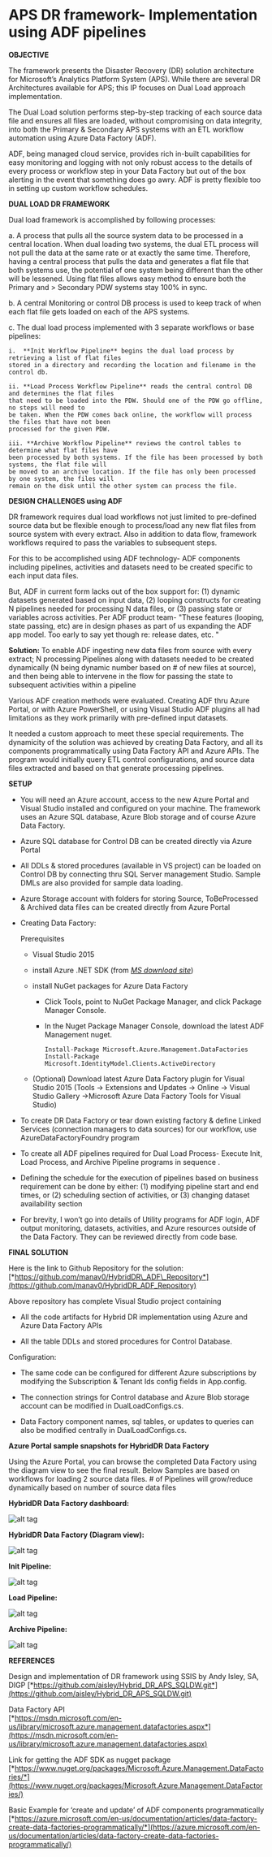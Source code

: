 APS DR framework- Implementation using ADF pipelines
====================================================

**OBJECTIVE**

The framework presents the Disaster Recovery (DR) solution architecture
for Microsoft’s Analytics Platform System (APS). While there are several
DR Architectures available for APS; this IP focuses on Dual Load
approach implementation.    

The Dual Load solution performs step-by-step tracking of each source data file and ensures all files are loaded, without compromising on data integrity, into both the Primary & Secondary APS systems with an ETL workflow automation using Azure Data Factory (ADF). 

ADF, being managed cloud service, provides rich in-built capabilities for easy monitoring and logging with not only robust access to the details of every process or workflow step in your Data Factory but out of the box alerting in the event that something does go awry. ADF is pretty flexible too in setting up custom workflow schedules.



**DUAL LOAD DR FRAMEWORK**

Dual load framework is accomplished by following processes:

a.  A process that pulls all the source system data to be processed in a
    central location. When dual loading two systems, the dual ETL
    process will not pull the data at the same rate or at exactly the
    same time. Therefore, having a central process that pulls the data
    and generates a flat file that both systems use, the potential of
    one system being different than the other will be lessened. Using
    flat files allows easy method to ensure both the Primary and
    > Secondary PDW systems stay 100% in sync.

b.  A central Monitoring or control DB process is used to keep track of when each flat file gets loaded on each of the APS systems.

c.  The dual load process implemented with 3 separate workflows or base pipelines:

    i.  **Init Workflow Pipeline** begins the dual load process by retrieving a list of flat files
    stored in a directory and recording the location and filename in the control db.

    ii. **Load Process Workflow Pipeline** reads the central control DB and determines the flat files
    that need to be loaded into the PDW. Should one of the PDW go offline, no steps will need to
    be taken. When the PDW comes back online, the workflow will process the files that have not been
    processed for the given PDW.

    iii. **Archive Workflow Pipeline** reviews the control tables to determine what flat files have
    been processed by both systems. If the file has been processed by both systems, the flat file will
    be moved to an archive location. If the file has only been processed by one system, the files will
    remain on the disk until the other system can process the file.




**DESIGN CHALLENGES using ADF**

DR framework requires dual load workflows not just limited to pre-defined source data but be flexible enough to process/load any new flat files from source system with every extract. Also in addition to data flow, framework workflows required to pass the variables to subsequent steps.

For this to be accomplished using ADF technology- ADF components including pipelines, activities and datasets need to be created specific to each input data files. 

But, ADF in current form lacks out of the box support for: (1) dynamic datasets generated based on input data, (2) looping constructs for creating N pipelines needed for processing N data files, or (3) passing state or variables across activities. Per ADF product team- "These features (looping, state passing, etc) are in design phases as part of us expanding the ADF app model. Too early to say yet though re: release dates, etc. "


**Solution:**
To enable ADF ingesting new data files from source with every extract; N processing Pipelines along with datasets needed to be created dynamically (N being dynamic number based on # of new files at source), and then being able to intervene in the flow for passing the state to subsequent activities within a pipeline

Various ADF creation methods were evaluated. Creating ADF thru Azure Portal, or with Azure PowerShell, or using Visual Studio ADF plugins all had limitations as they work primarily with pre-defined input datasets. 

It needed a custom approach to meet these special requirements. The dynamicity of the solution was achieved by creating Data Factory, and all its components programmatically using Data Factory API and Azure APIs. The program would initially query ETL control configurations, and source data files extracted and based on that generate processing pipelines.




**SETUP**


-   You will need an Azure account, access to the new Azure Portal and Visual Studio installed and configured on your machine. The framework uses an Azure SQL database, Azure Blob storage and of course Azure Data Factory. 
-   Azure SQL database for Control DB can be created directly via Azure Portal

-   All DDLs & stored procedures (available in VS project) can be loaded on Control DB by connecting thru SQL Server management Studio. Sample DMLs are also provided for sample data loading.
-   Azure Storage account with folders for storing Source, ToBeProcessed & Archived data files can be created directly from Azure Portal

-   Creating Data Factory:

    Prerequisites

    -   Visual Studio 2015
    
    -   install Azure .NET SDK (from [*MS download site*](https://azure.microsoft.com/en-us/downloads/))
    
    -   install NuGet packages for Azure Data Factory
    
        -   Click Tools, point to NuGet Package Manager, and click Package Manager Console.
    
        -   In the Nuget Package Manager Console, download the latest ADF Management nuget.
    
                Install-Package Microsoft.Azure.Management.DataFactories
                Install-Package Microsoft.IdentityModel.Clients.ActiveDirectory
    
    -   (Optional) Download latest Azure Data Factory plugin for Visual Studio 2015 (Tools -&gt; Extensions and
        Updates -&gt; Online -&gt; Visual Studio Gallery -&gt;Microsoft Azure Data Factory Tools for Visual Studio)

<!-- -->

-   To create DR Data Factory or tear down existing factory & define Linked Services (connection managers to data sources) for our workflow, use AzureDataFactoryFoundry program 

-   To create all ADF pipelines required for Dual Load Process- Execute Init, Load Process, and Archive Pipeline programs in sequence .

-   Defining the schedule for the execution of pipelines based on business
    requirement can be done by either: (1) modifying pipeline start and end times, or (2) scheduling section of activities, or (3)
    changing dataset availability section

-   For brevity, I won’t go into details of Utility programs for ADF login, ADF output monitoring, datasets, activities, and Azure        resources outside of the Data Factory. They can be reviewed directly from code base.



 
 

**FINAL SOLUTION**

Here is the link to Github Repository for the solution:
[*https://github.com/manav0/HybridDR\_ADF\_Repository*](https://github.com/manav0/HybridDR_ADF_Repository)

Above repository has complete Visual Studio project containing

-   All the code artifacts for Hybrid DR implementation using Azure and Azure Data Factory APIs

-   All the table DDLs and stored procedures for Control Database.

Configuration:

-   The same code can be configured for different Azure subscriptions by modifying the Subscription & Tenant Ids config fields in App.config.

-   The connection strings for Control database and Azure Blob storage account can be modified in DualLoadConfigs.cs.

-   Data Factory component names, sql tables, or updates to queries can also be modified centrally in DualLoadConfigs.cs.



**Azure Portal sample snapshots for HybridDR Data Factory** 

Using the Azure Portal, you can browse the completed Data Factory using the diagram view to see the final result. Below Samples are based on workflows for loading 2 source data files. # of Pipelines will grow/reduce dynamically based on number of source data files




**HybridDR Data Factory dashboard:** 

![alt tag](https://github.com/manav0/HybridDR_ADF_Repository/blob/master/images/1.png)


**HybridDR Data Factory (Diagram view):**

![alt tag](https://github.com/manav0/HybridDR_ADF_Repository/blob/master/images/2.png)







**Init Pipeline:** 

![alt tag](https://github.com/manav0/HybridDR_ADF_Repository/blob/master/images/3.png)




**Load Pipeline:**

![alt tag](https://github.com/manav0/HybridDR_ADF_Repository/blob/master/images/4.png)




**Archive Pipeline:**

 ![alt tag](https://github.com/manav0/HybridDR_ADF_Repository/blob/master/images/5.png)


**REFERENCES**

Design and implementation of DR framework using SSIS by Andy Isley, SA, DIGP
[*https://github.com/aisley/Hybrid_DR_APS_SQLDW.git*](https://github.com/aisley/Hybrid_DR_APS_SQLDW.git)

Data Factory API                                
[*https://msdn.microsoft.com/en-us/library/microsoft.azure.management.datafactories.aspx*](https://msdn.microsoft.com/en-us/library/microsoft.azure.management.datafactories.aspx)

Link for getting the ADF SDK as nugget package [*https://www.nuget.org/packages/Microsoft.Azure.Management.DataFactories/*](https://www.nuget.org/packages/Microsoft.Azure.Management.DataFactories/)

Basic Example for ‘create and update’ of ADF components programmatically [*https://azure.microsoft.com/en-us/documentation/articles/data-factory-create-data-factories-programmatically/*](https://azure.microsoft.com/en-us/documentation/articles/data-factory-create-data-factories-programmatically/)
